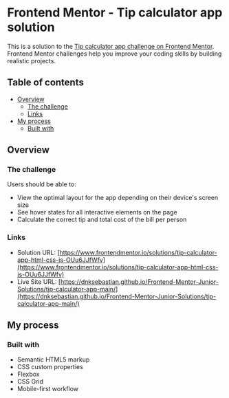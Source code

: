 # Frontend Mentor - Tip calculator app solution

This is a solution to the [Tip calculator app challenge on Frontend Mentor](https://www.frontendmentor.io/challenges/tip-calculator-app-ugJNGbJUX). Frontend Mentor challenges help you improve your coding skills by building realistic projects.

## Table of contents

- [Overview](#overview)
  - [The challenge](#the-challenge)
  - [Links](#links)
- [My process](#my-process)
  - [Built with](#built-with)

## Overview

### The challenge

Users should be able to:

- View the optimal layout for the app depending on their device's screen size
- See hover states for all interactive elements on the page
- Calculate the correct tip and total cost of the bill per person


### Links

- Solution URL: [https://www.frontendmentor.io/solutions/tip-calculator-app-html-css-js-OUu6JJfWfv](https://www.frontendmentor.io/solutions/tip-calculator-app-html-css-js-OUu6JJfWfv)
- Live Site URL: [https://dnksebastian.github.io/Frontend-Mentor-Junior-Solutions/tip-calculator-app-main/](https://dnksebastian.github.io/Frontend-Mentor-Junior-Solutions/tip-calculator-app-main/)

## My process

### Built with

- Semantic HTML5 markup
- CSS custom properties
- Flexbox
- CSS Grid
- Mobile-first workflow
